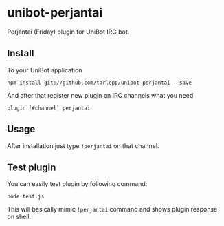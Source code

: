 # unibot-perjantai
Perjantai (Friday) plugin for UniBot IRC bot.

## Install
To your UniBot application

```npm install git://github.com/tarlepp/unibot-perjantai --save```

And after that register new plugin on IRC channels what you need

```plugin [#channel] perjantai```

## Usage
After installation just type ```!perjantai``` on that channel.

## Test plugin
You can easily test plugin by following command:

```node test.js```

This will basically mimic ```!perjantai``` command and shows plugin response on shell.